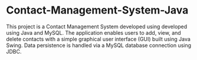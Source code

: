# Contact-Management-System-Java
This project is a Contact Management System developed using developed using Java and MySQL. The application enables users to add, view, and delete contacts with a simple graphical user interface (GUI) built using Java Swing. Data persistence is handled via a MySQL database connection using JDBC.
